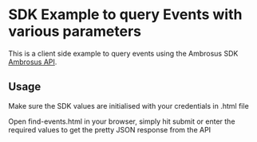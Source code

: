 # SDK Example to query Events with various parameters

This is a client side example to query events using the Ambrosus SDK [Ambrosus API](https://ambrosus.docs.apiary.i).

## Usage 

Make sure the SDK values are initialised with your credentials in .html file

Open find-events.html in your browser, simply hit submit or enter the required values to get the pretty JSON response from the API
